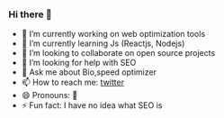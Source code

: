 ### Hi there 👋

<!--
**spykelionel/spykelionel** is a ✨ _special_ ✨ repository because its `README.md` (this file) appears on your GitHub profile.

Here are some ideas to get you started:
-->
- 🔭 I’m currently working on web optimization tools
- 🌱 I’m currently learning Js (Reactjs, Nodejs)
- 👯 I’m looking to collaborate on open source projects
- 🤔 I’m looking for help with SEO
- 💬 Ask me about Bio,speed optimizer
- 📫 How to reach me: [twitter](https://twitter.com/spykelionel)
- 😄 Pronouns: 🤔
- ⚡ Fun fact: I have no idea what SEO is

